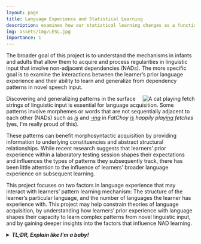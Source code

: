 ```yaml
---
layout: page
title: Language Experience and Statistical Learning
description: examines how our statistical learning changes as a function of our language experience (click to read more)
img: assets/img/LESL.jpg
importance: 1
---
```


The broader goal of this project is to understand the mechanisms in infants and adults that allow them to acquire and process regularities in linguistic input that involve non-adjacent dependencies (NADs). The more specific goal is to examine the interactions between the learner’s prior language experience and their ability to learn and generalize from dependency patterns in novel speech input.

<div style="float: right;">
<img src="/assets/img/fatchoy-playing.gif" alt="A cat playing fetch" width="150"> 
</div>

Discovering and generalizing patterns in the surface strings of linguistic input is essential for language acquisition. Some patterns involve morphemes or words that are not sequentially adjacent to each other (NADs) such as <u><i>is</i></u> and <u><i>-ing</i></u> in <i>FatChoy <u>is</u> happily play<u>ing</u> fetches</i> (yes, I'm really proud of this).  

These patterns can benefit morphosyntactic acquisition by providing information to underlying constituencies and abstract structural relationships. While recent research suggests that learners’ prior experience within a laboratory testing session shapes their expectations and influences the types of patterns they subsequently track, there has been little attention to the influence of learners’ broader language experience on subsequent learning. 

This project focuses on two factors in language experience that may interact with learners’ pattern learning mechanism: The structure of the learner’s particular language, and the number of languages the learner has experience with. This project may help constrain theories of language acquisition, by understanding how learners’ prior experience with language shapes their capacity to learn complex patterns from novel linguistic input, and by gaining deeper insights into the factors that influence NAD learning.


<details> 
    <summary><span style="color:var(--global-hover-color)"><b><i>TL;DR, Explain like I'm a baby!</i></b></span></summary>
    <p></p>
    <p>You’ve probably heard stories about speakers of certain languages having better pitch or better planning skills. You sure read a lot as a baby! <img src="/assets/img/bitmoji-1.jpg" alt="Good job!" width="50"> </p>
    <p>These stories typically revolve around specific features of the language—how knowledge of certain languages can affect tasks that don’t have anything to do with language. This project falls under this kind of theme, and the task I would like to examine is our abilities to learn patterns. I look at how the language(s) we speak or learn (natively or non-natively) influences what types of patterns we might be better at learning. This project is in progress. <img src="/assets/img/bitmoji-2.jpg" alt="Stay tuned!" width="50"> In the meantime, see if you can spot a pattern in my research projects. </p>

</details>


